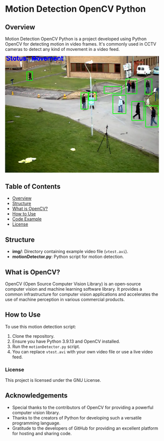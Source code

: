 # Motion Detection OpenCV Python

## Overview
Motion Detection OpenCV Python is a project developed using Python OpenCV for detecting motion in video frames. It's commonly used in CCTV cameras to detect any kind of movement in a video feed.

![Image from video](img/demo.png)

## Table of Contents
- [Overview](#overview)
- [Structure](#structure)
- [What is OpenCV?](#what-is-opencv)
- [How to Use](#how-to-use)
- [Code Example](#code-example)
- [License](#license)

## Structure
- **img/**: Directory containing example video file (`vtest.avi`).
- **motionDetector.py**: Python script for motion detection.

## What is OpenCV?
OpenCV (Open Source Computer Vision Library) is an open-source computer vision and machine learning software library. It provides a common infrastructure for computer vision applications and accelerates the use of machine perception in various commercial products.

## How to Use
To use this motion detection script:
1. Clone the repository.
2. Ensure you have Python 3.9.13 and OpenCV installed.
3. Run the `motionDetector.py` script.
4. You can replace `vtest.avi` with your own video file or use a live video feed.

### License
This project is licensed under the GNU License.

## Acknowledgements
- Special thanks to the contributors of OpenCV for providing a powerful computer vision library.
- Thanks to the creators of Python for developing such a versatile programming language.
- Gratitude to the developers of GitHub for providing an excellent platform for hosting and sharing code.
